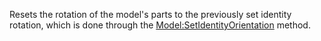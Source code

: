 Resets the rotation of the model's parts to the previously set identity rotation, which is done through the [Model:SetIdentityOrientation](https://developer.roblox.com/en-us/api-reference/function/Model/SetIdentityOrientation) method.